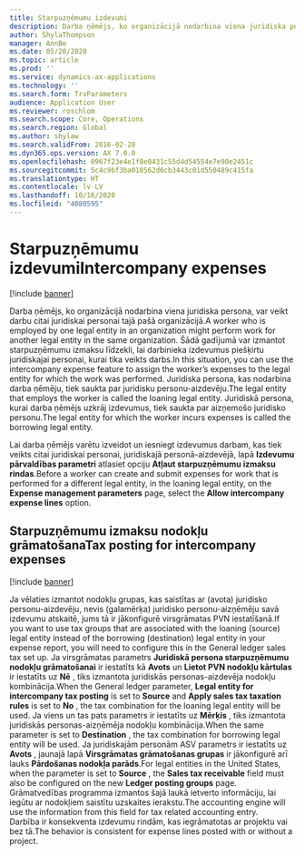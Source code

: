 ```yaml
---
title: Starpuzņēmumu izdevumi
description: Darba ņēmējs, ko organizācijā nodarbina viena juridiska persona, var veikt darbu citai juridiskai personai tajā pašā organizācijā. Šādā gadījumā var izmantot starpuzņēmumu izmaksu līdzekli, lai darbinieka izdevumus piešķirtu juridiskajai personai, kurai tika veikts darbs.
author: ShylaThompson
manager: AnnBe
ms.date: 05/20/2020
ms.topic: article
ms.prod: ''
ms.service: dynamics-ax-applications
ms.technology: ''
ms.search.form: TrvParameters
audience: Application User
ms.reviewer: roschlom
ms.search.scope: Core, Operations
ms.search.region: Global
ms.author: shylaw
ms.search.validFrom: 2016-02-28
ms.dyn365.ops.version: AX 7.0.0
ms.openlocfilehash: 0967f23e4e1f8e0431c55d4d54554e7e90e2451c
ms.sourcegitcommit: 5c4c9bf3ba018562d6cb3443c01d550489c415fa
ms.translationtype: HT
ms.contentlocale: lv-LV
ms.lasthandoff: 10/16/2020
ms.locfileid: "4080595"
---
```

# <a name="intercompany-expenses"></a><span data-ttu-id="fd6bc-104">Starpuzņēmumu izdevumi</span><span class="sxs-lookup"><span data-stu-id="fd6bc-104">Intercompany expenses</span></span>

[!include [banner](../includes/banner.md)]

<span data-ttu-id="fd6bc-105">Darba ņēmējs, ko organizācijā nodarbina viena juridiska persona, var veikt darbu citai juridiskai personai tajā pašā organizācijā.</span><span class="sxs-lookup"><span data-stu-id="fd6bc-105">A worker who is employed by one legal entity in an organization might perform work for another legal entity in the same organization.</span></span> <span data-ttu-id="fd6bc-106">Šādā gadījumā var izmantot starpuzņēmumu izmaksu līdzekli, lai darbinieka izdevumus piešķirtu juridiskajai personai, kurai tika veikts darbs.</span><span class="sxs-lookup"><span data-stu-id="fd6bc-106">In this situation, you can use the intercompany expense feature to assign the worker’s expenses to the legal entity for which the work was performed.</span></span> <span data-ttu-id="fd6bc-107">Juridiska persona, kas nodarbina darba ņēmēju, tiek saukta par juridisku personu-aizdevēju.</span><span class="sxs-lookup"><span data-stu-id="fd6bc-107">The legal entity that employs the worker is called the loaning legal entity.</span></span> <span data-ttu-id="fd6bc-108">Juridiskā persona, kurai darba ņēmējs uzkrāj izdevumus, tiek saukta par aizņemošo juridisko personu.</span><span class="sxs-lookup"><span data-stu-id="fd6bc-108">The legal entity for which the worker incurs expenses is called the borrowing legal entity.</span></span> 

<span data-ttu-id="fd6bc-109">Lai darba ņēmējs varētu izveidot un iesniegt izdevumus darbam, kas tiek veikts citai juridiskai personai, juridiskajā personā-aizdevējā, lapā **Izdevumu pārvaldības parametri** atlasiet opciju **Atļaut starpuzņēmumu izmaksu rindas**.</span><span class="sxs-lookup"><span data-stu-id="fd6bc-109">Before a worker can create and submit expenses for work that is performed for a different legal entity, in the loaning legal entity, on the **Expense management parameters** page, select the **Allow intercompany expense lines** option.</span></span> 

## <a name="tax-posting-for-intercompany-expenses"></a><span data-ttu-id="fd6bc-110">Starpuzņēmumu izmaksu nodokļu grāmatošana</span><span class="sxs-lookup"><span data-stu-id="fd6bc-110">Tax posting for intercompany expenses</span></span>

[!include [banner](../includes/banner.md)]

<span data-ttu-id="fd6bc-111">Ja vēlaties izmantot nodokļu grupas, kas saistītas ar (avota) juridisko personu-aizdevēju, nevis (galamērķa) juridisko personu-aizņēmēju savā izdevumu atskaitē, jums tā ir jākonfigurē virsgrāmatas PVN iestatīšanā.</span><span class="sxs-lookup"><span data-stu-id="fd6bc-111">If you want to use tax groups that are associated with the loaning (source) legal entity instead of the borrowing (destination) legal entity in your expense report, you will need to configure this in the General ledger sales tax set up.</span></span> <span data-ttu-id="fd6bc-112">Ja virsgrāmatas parametrs **Juridiskā persona starpuzņēmumu nodokļu grāmatošanai** ir iestatīts kā **Avots** un **Lietot PVN nodokļu kārtulas** ir iestatīts uz **Nē** , tiks izmantota juridiskās personas-aizdevēja nodokļu kombinācija.</span><span class="sxs-lookup"><span data-stu-id="fd6bc-112">When the General ledger parameter, **Legal entity for intercompany tax posting** is set to **Source** and **Apply sales tax taxation rules** is set to **No** , the tax combination for the loaning legal entity will be used.</span></span> <span data-ttu-id="fd6bc-113">Ja viens un tas pats parametrs ir iestatīts uz **Mērķis** , tiks izmantota juridiskās personas-aizņēmēja nodokļu kombinācija.</span><span class="sxs-lookup"><span data-stu-id="fd6bc-113">When the same parameter is set to **Destination** , the tax combination for borrowing legal entity will be used.</span></span> <span data-ttu-id="fd6bc-114">Ja juridiskajām personām ASV parametrs ir iestatīts uz **Avots** , jaunajā lapā **Virsgrāmatas grāmatošanas grupas** ir jākonfigurē arī lauks **Pārdošanas nodokļa parāds**.</span><span class="sxs-lookup"><span data-stu-id="fd6bc-114">For legal entities in the United States, when the parameter is set to **Source** , the **Sales tax receivable** field must also be configured on the new **Ledger posting groups** page.</span></span> <span data-ttu-id="fd6bc-115">Grāmatvedības programma izmantos šajā laukā ietverto informāciju, lai iegūtu ar nodokļiem saistītu uzskaites ierakstu.</span><span class="sxs-lookup"><span data-stu-id="fd6bc-115">The accounting engine will use the information from this field for tax related accounting entry.</span></span>   
<span data-ttu-id="fd6bc-116">Darbība ir konsekventa izdevumu rindām, kas iegrāmatotas ar projektu vai bez tā.</span><span class="sxs-lookup"><span data-stu-id="fd6bc-116">The behavior is consistent for expense lines posted with or without a project.</span></span>  
